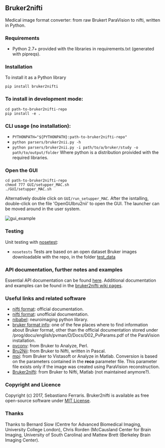 ## Bruker2nifti

Medical image format converter: from raw Brukert ParaVision to nifti, written in Python.

### Requirements
* Python 2.7+ provided with the libraries in requirements.txt (generated with pipreqs).

### Installation
To install it as a Python library
```
pip install bruker2nifti
```

### To install in development mode:
```
cd path-to-bruker2nifti-repo
pip install -e .
```

### CLI usage (no installation):
* `PYTHONPATH="${PYTHONPATH}:path-to-bruker2nifti-repo"`
* `python parsers/bruker2nii.py -h`
* `python parsers/bruker2nii.py -i path/to/a/bruker/study -o path/to/output/folder`
Where python is a distribution proivided with the required libraries.

### Open the GUI
```
cd path-to-bruker2nifti-repo
chmod 777 GUI/setupper_MAC.sh
./GUI/setupper_MAC.sh
```

Alternatively double click on 
`GUI/run_setupper_MAC`.
After the isntalling, double-click on the file 'OpenGUIbru2nii' to open the GUI. 
The launcher can be moved around in the user system.

![gui_example](https://github.com/SebastianoF/bruker2nifti/blob/master/screenshots/gui_example.jpg)

### Testing
Unit testing with [nosetest](http://pythontesting.net/framework/nose/nose-introduction/):
* `nosetests`
Tests are based on an open dataset Bruker images downloadable with the repo, in the folder 
[test_data](https://github.com/SebastianoF/bruker2nifti/tree/master/test_data)

### API documentation, further notes and examples <a name="up"></a>
Essential API documentation can be found [here](bruker2nifti.rtfd.io).
Additional documentation and examples can be found in the [bruker2nifti wiki pages](https://github.com/SebastianoF/bruker2nifti/wiki).

### Useful links and related software <a name="utilities"></a>
+ [nifti format](https://nifti.nimh.nih.gov/nifti-1): official documentation.
+ [nifti format](https://brainder.org/2012/09/23/the-nifti-file-format/): unofficial documentation.
+ [nibabel](http://nipy.org/nibabel/): neuroimaging python library. 
+ [bruker format info](http://imaging.mrc-cbu.cam.ac.uk/imaging/FormatBruker): one of the few places where to find 
information about Bruker format, other than the official documentation stored under 
<PvInstDir>/prog/docu/english/pvman/D/Docs/D02_PvParams.pdf of the ParaVision installation. 
+ [pvconv](https://github.com/matthew-brett/pvconv): from Bruker to Analyze, Perl.
+ [Bru2Nii](https://github.com/neurolabusc/Bru2Nii): from Bruker to Nifti, written in Pascal. 
+ [mpi](https://github.com/francopestilli/mpi): from Bruker to Vistasoft or Analyze in Matlab. Conversion is based on the parameters contained in the **reco** parameter file. This
parameter file exists only if the image was created using ParaVision reconstruction.
+ [Bruker2nifti](https://github.com/CristinaChavarrias/Bruker2nifti): from Bruker to Nifti, Matlab (not maintained anymore?).


### Copyright and Licence 
Copyright (c) 2017, Sebastiano Ferraris.
Bruker2nifti is available as free open-source software under [MIT License](https://github.com/SebastianoF/bruker2nifti/blob/master/LICENCE.txt).

### Thanks <a name="thanks"></a>
Thanks to 
Bernard Siow (Centre for Advanced Biomedical Imaging, University College London), 
Chris Rorden (McCausland Center for Brain Imaging, University of South Carolina) 
and 
Mattew Brett (Berkeley Brain Imaging Center).




